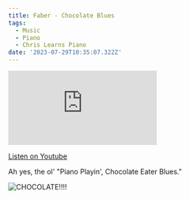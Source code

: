 ```yaml
---
title: Faber - Chocolate Blues
tags:
  - Music
  - Piano
  - Chris Learns Piano
date: '2023-07-29T10:35:07.322Z'
---
```


<iframe src="https://www.youtube-nocookie.com/embed/GnQl95aZqyA?modestbranding=1&showinfo=0&rel=0" title="YouTube video player" frameborder="0" allow="accelerometer; autoplay; encrypted-media; gyroscope; picture-in-picture;" allowfullscreen className="youtube_video"></iframe>

[Listen on Youtube](https://youtu.be/GnQl95aZqyA)

Ah yes, the ol' "Piano Playin', Chocolate Eater Blues."

![CHOCOLATE!!!!](https://i.giphy.com/media/3oxOCqY7aKRESAP26s/giphy.webp)
